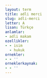 ```yaml
---
layout: term
title: adli merci
slug: adli-merci
letter: A
lisan: Türkçe
anlamlar:
- adli makam
ozellikler:
- - isim
  - hukuk
ornekler:
- - ''
orneklerkaynak:
- - ''
---
```

